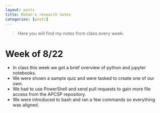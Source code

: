 ```yaml
---
layout: posts
title: Rohan's research notes
categories: [posts]
---
```


> Here you will find my notes from class every week.

# Week of 8/22

- In class this week we got a brief overview of python and jupyter notebooks.
- We were shown a sample quiz and were tasked to create one of our own. 
- We had to use PowerShell and send pull requests to gain more file access from the APCSP repository. 
- We were introduced to bash and ran a few commands so everything was aligned.